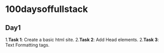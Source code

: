 # 100daysoffullstack

## Day1
1.**Task 1**: Create a basic html site.
2.**Task 2**: Add Head elements.
2.**Task 3**: Text Formatting tags.